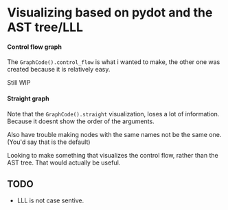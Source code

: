 # Visualizing based on pydot and the AST tree/LLL

#### Control flow graph
The `GraphCode().control_flow` is what i wanted to make, the other one was created
because it is relatively easy.

Still WIP

#### Straight graph
Note that the `GraphCode().straight` visualization, loses a lot of information.
Because it doesnt show the order of the arguments.

Also have trouble making nodes with the same names not be the same one.
(You'd say that is the default)

Looking to make something that visualizes the control flow, rather than the
AST tree. That would actually be useful.

## TODO
* LLL is not case sentive.
